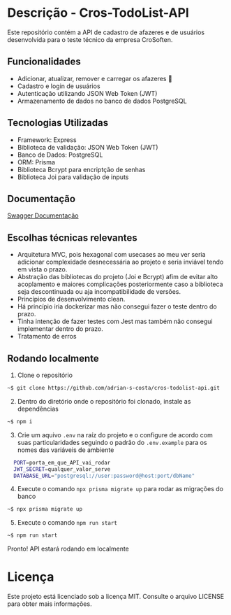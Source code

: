 # Descrição - Cros-TodoList-API
Este repositório contém a API de cadastro de afazeres e de usuários desenvolvida para o teste técnico da empresa CroSoften.

## Funcionalidades
- Adicionar, atualizar, remover e carregar os afazeres 📝
- Cadastro e login de usuários
- Autenticação utilizando JSON Web Token (JWT)
- Armazenamento de dados no banco de dados PostgreSQL

## Tecnologias Utilizadas
- Framework: Express
- Biblioteca de validação: JSON Web Token (JWT)
- Banco de Dados: PostgreSQL
- ORM: Prisma
- Biblioteca Bcrypt para encriptção de senhas
- Biblioteca Joi para validação de inputs

## Documentação
[Swagger Documentação](https://app.swaggerhub.com/apis/pinkglb/Cros-TodoList-API/1.0.0)

## Escolhas técnicas relevantes

- Arquitetura MVC, pois hexagonal com usecases ao meu ver seria adicionar complexidade desnecessária ao projeto e seria inviável tendo em vista o prazo.
- Abstração das bibliotecas do projeto (Joi e Bcrypt) afim de evitar alto acoplamento e maiores complicações posteriormente caso a biblioteca seja descontinuada ou aja incompatibilidade de versões.
- Princípios de desenvolvimento clean.
- Há princípio iria dockerizar mas não consegui fazer o teste dentro do prazo.
- Tinha intenção de fazer testes com Jest mas também não consegui implementar dentro do prazo.
- Tratamento de erros

## Rodando localmente
1. Clone o repositório
```bash
~$ git clone https://github.com/adrian-s-costa/cros-todolist-api.git
```
2. Dentro do diretório onde o repositório foi clonado, instale as dependências
```bash
~$ npm i
```
3. Crie um aquivo `.env` na raíz do projeto e o configure de acordo com suas particularidades seguindo o padrão do `.env.example` para os nomes das variáveis de ambiente
   
```bash
  PORT=porta_em_que_API_vai_rodar
  JWT_SECRET=qualquer_valor_serve
  DATABASE_URL="postgresql://user:password@host:port/dbName"
```
4. Execute o comando `npx prisma migrate up` para rodar as migrações do banco
```bash
~$ npx prisma migrate up
```
5. Execute o comando `npm run start`
```bash
~$ npm run start
```
Pronto! API estará rodando em localmente <br/>

# Licença
Este projeto está licenciado sob a licença MIT. Consulte o arquivo LICENSE para obter mais informações.
